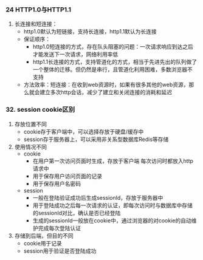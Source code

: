### 24 HTTP1.0与HTTP1.1

1. 长连接和短连接：
   - http1.0默认为短链接，支持长连接，http1.1默认为长连接
   - 保证顺序：
     - http1.0短连接的方式，存在队头阻塞的问题：一次请求响应到达之后才能发送下一次请求，网络利用率低
     - http1.1长连接的方式，支持管道化的方式，相当于先进先出的队列做了一个整体的迁移。但仍然是串行，且管道化利用困难，多数浏览器不支持
   - 方法效率：短连接：在收到web资源时，如果有很多其他的web资源，那么就会建立多次http会话，减少了建立和关闭连接的消耗和延迟





### 32. session cookie区别

1. 存放位置不同
   - cookie存于客户端中，可以选择存放于硬盘/缓存中
   - session存于服务器上，可以采用非关系型数据库Redis等存储
2. 使用情况不同
   - cookie
     - 在用户第一次访问页面时生成，存放于客户端 每次访问时都放入http请求中
     - 用于保存用户访问页面的记录
     - 用于保存用户名密码
   - session
     - 一般在登陆验证成功后生成sessionId，存放于服务器中
     - 用于登陆成功之后每一次请求的认证，即每次访问时与数据库中存储的sessionId对比，确认是否已经登陆
     - 生成的sessionId一般放在cookie中，通过浏览器的对cookie的自动维护完成每次登陆认证
3. 存储到后端，但目的不同
   - cookie用于记录
   - session用于验证是否登陆成功

